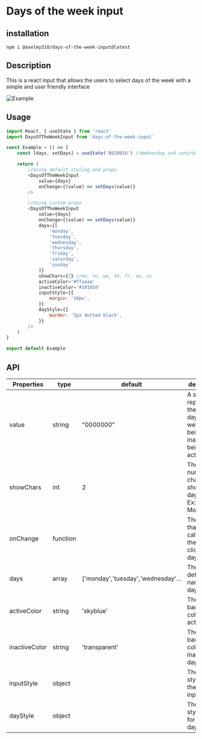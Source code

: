# Days of the week input
## installation
`npm i @axelmy318/days-of-the-week-input@latest`
## Description
This is a react input that allows the users to select days of the week with a simple and user friendly interface

![Example](https://i.imgur.com/7JxIvSY.png)

## Usage

```javascript
import React, { useState } from 'react'
import DaysOfTheWeekInput from 'days-of-the-week-input'

const Example = () => {
    const [days, setDays] = useState('0010010') //Wednesday and saturday active

    return (
        //Using default styling and props
        <DaysOfTheWeekInput
            value={days}
            onChange={(value) => setDays(value)}
        />

        //Using custom props
        <DaysOfTheWeekInput
            value={days}
            onChange={(value) => setDays(value)}
            days={[
                'monday',
                'tuesday',
                'wednesday',
                'thursday',
                'friday',
                'saturday',
                'sunday'
            ]}        
            showChars={2} //mo, tu, we, th, fr, sa, su
            activeColor='#ffaaaa'
            inactiveColor='#101010'
            inputStyle={{
                margin: '10px',
            }}
            dayStyle={{
                border: '2px dotted black',
            }}
        />
    )
}

export default Example
```

## API

| Properties | type | default | description |
|--|--|--|--|
| value | string | "0000000" | A string representing the active days of the week. 0 being inactive, 1 being active. |
| showChars | int | 2 | The numbers of chars to show for the days names. Ex: Monday=Mo |
| onChange | function | | The function that will be called when the user clicks on a day |
| days | array | ['monday','tuesday','wednesday'... | The array defining the name of the days |
| activeColor | string | 'skyblue' | The background color of active days |
| inactiveColor | string | 'transparent' | The background color of inactive days |
| inputStyle | object |  | The CSS styling of the whole input |
| dayStyle | object |  | The CSS styling used for each days |

